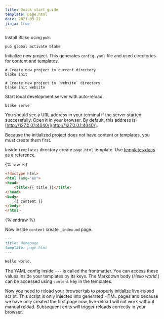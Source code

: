 ```yaml
---
title: Quick start guide
template: page.html
date: 2021-03-22
jinja: true
---
```


Install Blake using `pub`.

```text
pub global activate blake
```

Initialize new project. This generates `config.yaml` file and 
used directories for content and templates.

```text
# Create new project in current directory
blake init

# Create new project in `website` directory
blake init website
```

Start local development server with auto-reload.

```text
blake serve
```

You should see a URL address in your terminal if the server started 
successfully. Open it in your browser. By default, this address is [http://127.0.0.1:4040/](http://127.0.0.1:4040/).

Because the initialized project does not have content or templates, 
you must create them first.

Inside `templates` directory create `page.html` template. Use [templates docs](https://vaetas.github.io/blake/docs/templates/) 
as a reference.

{% raw %}
```html
<!doctype html>
<html lang="en">
<head>
    <title>{{ title }}</title>
</head>
<body>
    {{ content }}
</body>
</html>
```
{% endraw %}

Now inside `content` create `_index.md` page.

```markdown
---
title: Homepage
template: page.html
---

Hello world.
```

The YAML config inside `---` is called the frontmatter. You can access these values inside 
your templates by its keys. The Markdown body (*Hello world.*) can be accessed using `content` key 
in the templates.

Now you need to reload your browser tab to properly initialize live-reload script. This 
script is only injected into generated HTML pages and because we have only created the first 
page now, live-reload will not work without manual reload. Subsequent edits will trigger 
reloads correctly in your browser.